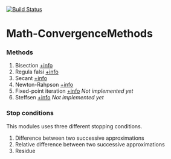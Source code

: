 [![Build Status](https://travis-ci.com/antoniogamiz/Math-ConvergenceMethods.svg?branch=master)](https://travis-ci.com/antoniogamiz/Math-ConvergenceMethods)

# Math-ConvergenceMethods

### Methods

1. Bisection [+info](https://en.wikipedia.org/wiki/Bisection_method)
2. Regula falsi [+info](https://en.wikipedia.org/wiki/False_position_method)
3. Secant [+info](https://en.wikipedia.org/wiki/Secant_method)
4. Newton-Rahpson [+info](https://en.wikipedia.org/wiki/Newton%27s_method)
5. Fixed-point iteration [+info](https://en.wikipedia.org/wiki/Fixed-point_iteration) _Not implemented yet_
6. Steffsen [+info](https://en.wikipedia.org/wiki/Steffensen%27s_method) _Not implemented yet_

### Stop conditions

This modules uses three different stopping conditions.

1. Difference between two successive approximations
2. Relative difference between two successive approximations
3. Residue
